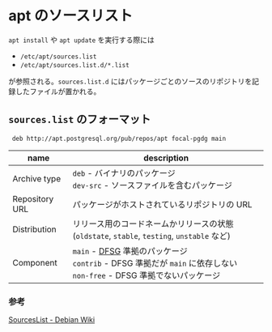 # apt のソースリスト

`apt install` や `apt update` を実行する際には

- `/etc/apt/sources.list`
- `/etc/apt/sources.list.d/*.list`

が参照される。`sources.list.d` にはパッケージごとのソースのリポジトリを記録したファイルが置かれる。

## `sources.list` のフォーマット

```
 deb http://apt.postgresql.org/pub/repos/apt focal-pgdg main
```

| name | description |
| ---- | ----------- |
| Archive type | `deb` - バイナリのパッケージ<br />`dev-src` - ソースファイルを含むパッケージ |
| Repository URL | パッケージがホストされているリポジトリの URL |
| Distribution | リリース用のコードネームかリリースの状態 (`oldstate`, `stable`, `testing`, `unstable` など) |
| Component | `main` - [DFSG](http://www.debian.org/social_contract#guidelines) 準拠のパッケージ<br />`contrib` - DFSG 準拠だが `main` に依存しない<br />`non-free` - DFSG 準拠でないパッケージ |

### 参考

[SourcesList - Debian Wiki](https://wiki.debian.org/SourcesList)